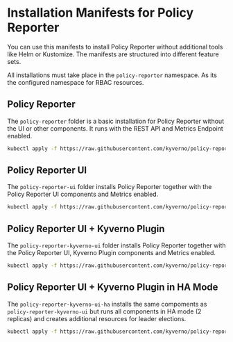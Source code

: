 # Installation Manifests for Policy Reporter

You can use this manifests to install Policy Reporter without additional tools like Helm or Kustomize. The manifests are structured into different feature sets.

All installations must take place in the `policy-reporter` namespace. As its the configured namespace for RBAC resources.

## Policy Reporter

The `policy-reporter` folder is a basic installation for Policy Reporter without the UI or other components. It runs with the REST API and Metrics Endpoint enabled.

```bash
kubectl apply -f https://raw.githubusercontent.com/kyverno/policy-reporter/main/manifests/policy-reporter/install.yaml
```

## Policy Reporter UI

The `policy-reporter-ui` folder installs Policy Reporter together with the Policy Reporter UI components and Metrics enabled.

```bash
kubectl apply -f https://raw.githubusercontent.com/kyverno/policy-reporter/main/manifests/policy-reporter-ui/install.yaml
```

## Policy Reporter UI + Kyverno Plugin

The `policy-reporter-kyverno-ui` folder installs Policy Reporter together with the Policy Reporter UI, Kyverno Plugin components and Metrics enabled.

```bash
kubectl apply -f https://raw.githubusercontent.com/kyverno/policy-reporter/main/manifests/policy-reporter-kyverno-ui/install.yaml
```

## Policy Reporter UI + Kyverno Plugin in HA Mode

The `policy-reporter-kyverno-ui-ha` installs the same compoments as `policy-reporter-kyverno-ui` but runs all components in HA mode (2 replicas) and creates additional resources for leader elections.

```bash
kubectl apply -f https://raw.githubusercontent.com/kyverno/policy-reporter/main/manifests/policy-reporter-kyverno-ui-ha/install.yaml
```
